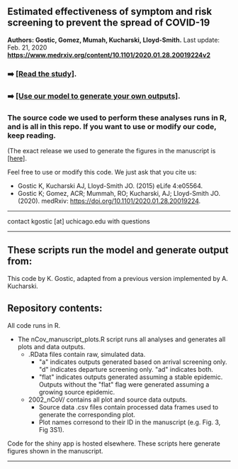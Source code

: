 ## Estimated effectiveness of symptom and risk screening to prevent the spread of COVID-19
**Authors: Gostic, Gomez, Mumah, Kucharski, Lloyd-Smith.**
Last update: Feb. 21, 2020
**https://www.medrxiv.org/content/10.1101/2020.01.28.20019224v2**

### :arrow_right: [[Read the study]](https://elifesciences.org/articles/55570).

### :arrow_right: [[Use our model to generate your own outputs]](https://lloyd-smithlab.shinyapps.io/travelScreeningModel/).

### The source code we used to perform these analyses runs in R, and is all in this repo. If you want to use or modify our code, keep reading.
(The exact release we used to generate the figures in the manuscript is [[here]](https://github.com/kgostic/traveller_screening/releases/tag/v2.1).

Feel free to use or modify this code. We just ask that you cite us:
 * Gostic K, Kucharski AJ, Lloyd-Smith JO. (2015) eLife 4:e05564.
 * Gostic K; Gomez, ACR; Mummah, RO; Kucharski, AJ; Lloyd-Smith JO. (2020). medRxiv: https://doi.org/10.1101/2020.01.28.20019224.
 
 -----
 
 contact kgostic [at] uchicago.edu with questions
 
 ----




## These scripts run the model and generate output from: 



This code by K. Gostic, adapted from a previous version implemented by A. Kucharski.





## Repository contents:
All code runs in R.
* The nCov_manuscript_plots.R script runs all analyses and generates all plots and data outputs.
    * .RData files contain raw, simulated data.
        * "a" indicates outputs generated based on arrival screening only. "d" indicates departure screening only. "ad" indicates both. 
        * "flat" indicates outputs generated assuming a stable epidemic. Outputs without the "flat" flag were generated assuming a growing source epidemic.
  * 2002_nCoV/ contains all plot and source data outputs.
      * Source data .csv files contain processed data frames used to generate the corresponding plot.
      * Plot names corresond to their ID in the manuscript (e.g. Fig. 3, Fig 3S1).
      
Code for the shiny app is hosted elsewhere. These scripts here generate figures shown in the manuscript.

------

